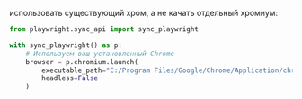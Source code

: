 использовать существующий хром, а не качать отдельный хромиум:

```python
from playwright.sync_api import sync_playwright

with sync_playwright() as p:
    # Используем ваш установленный Chrome
    browser = p.chromium.launch(
        executable_path="C:/Program Files/Google/Chrome/Application/chrome.exe",  # путь к вашему Chrome
        headless=False
    )
```
